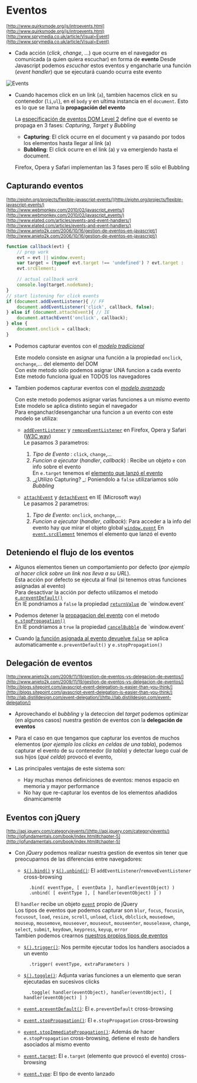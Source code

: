 # Eventos
<sub>[http://www.quirksmode.org/js/introevents.html](http://www.quirksmode.org/js/introevents.html)</sub>  
<sub>[http://www.sprymedia.co.uk/article/Visual+Event](http://www.sprymedia.co.uk/article/Visual+Event)</sub>  

- Cada acción (_click_, _change_, …) que ocurre en el navegador es comunicada (a quien quiera escuchar) en forma de **evento**
    Desde Javascript podemos _escuchar_ estos eventos y engancharle una función (_event handler_) que se ejecutará cuando ocurra este evento

![Events](https://raw.github.com/juanmaguitar/training-frontend-docs/master/eventos/img/events.png)

- Cuando hacemos click en un link (`a`), tambien hacemos click en su contenedor (`li`,`ul`), en el `body` y en ultima instancia en el `document`. Esto es lo que se llama la **propagación del evento**

    La [especificación de eventos DOM Level 2](http://www.w3.org/TR/DOM-Level-2-Events/events.html) define que el evento se propaga en 3 fases: _Capturing_, _Target_ y _Bubbling_

    - **Capturing**: El click ocurre en el document y va pasando por todos los elementos
    hasta llegar al link (a)
    - **Bubbling**: El click ocurre en el link (a) y va emergiendo hasta el document.

    Firefox, Opera y Safari implementan las 3 fases pero IE sólo el Bubbling


## Capturando eventos

<sub>[http://ejohn.org/projects/flexible-javascript-events/](http://ejohn.org/projects/flexible-javascript-events/)</sub>  
<sub>[http://www.webmonkey.com/2010/02/javascript_events/](http://www.webmonkey.com/2010/02/javascript_events/)</sub>  
<sub>[http://www.elated.com/articles/events-and-event-handlers/](http://www.elated.com/articles/events-and-event-handlers/)</sub>  
<sub>[http://www.anieto2k.com/2006/10/16/gestion-de-eventos-en-javascript/](http://www.anieto2k.com/2006/10/16/gestion-de-eventos-en-javascript/)</sub>  

```javascript
function callback(evt) {
    // prep work
    evt = evt || window.event;
    var target = (typeof evt.target !== 'undefined') ? evt.target :
    evt.srcElement;

    // actual callback work
    console.log(target.nodeName);
}
// start listening for click events
if (document.addEventListener){ // FF
    document.addEventListener('click', callback, false);
} else if (document.attachEvent){ // IE
    document.attachEvent('onclick', callback);
} else {
    document.onclick = callback;
}
```

- Podemos capturar eventos con el [_modelo tradicional_](http://www.quirksmode.org/js/events_tradmod.html)

    Este modelo consiste en asignar una función a la propiedad `onclick`, `onchange`,... del elemento del DOM  
    Con este metodo sólo podemos asignar UNA funcion a cada evento  
    Este metodo funciona igual en TODOS los navegadores  

- Tambien podemos capturar eventos con el [_modelo avanzado_](http://www.quirksmode.org/js/events_advanced.html)

    Con este metodo podemos asignar varias funciones a un mismo evento  
    Este modelo se aplica distinto según el navegador  
    Para enganchar/desenganchar una funcion a un evento con este modelo se utiliza:  

    - [`addEventListener`](https://developer.mozilla.org/en/DOM/element.addEventListener) y [`removeEventListener`](https://developer.mozilla.org/en-US/docs/Web/API/EventTarget.removeEventListener) en Firefox, Opera y Safari ([W3C way](http://www.w3.org/TR/DOM-Level-2-Events/events.html#Events-EventTarget-addEventListener))  
    Le pasamos 3 parametros:
        1. _Tipo de Evento_ : `click`, `change`,...
        2. _Funcion a ejecutar_ (_handler_, _callback_) : Recibe un objeto `e` con info sobre el evento  
        En `e.target` tenemos el [elemento que lanzó el evento](http://www.w3.org/TR/DOM-Level-2-Events/events.html#Events-Event)
        3. _¿Utilizo Capturing? _: Poniendolo a `false` utilizariamos sólo _Bubbling_


    - [`attachEvent`](http://msdn.microsoft.com/en-us/library/ms536343(v=vs.85).aspx) y [`detachEvent`](http://msdn.microsoft.com/en-us/library/ms536411(v=vs.85).aspx) en IE (Microsoft way)  
    Le pasamos 2 parametros:
        1. _Tipo de Evento_: `onclick`, `onchange`,...
        2. _Funcion a ejecutar_ (_handler_, _callback_): Para acceder a la info del evento hay que mirar el objeto global [`window.event`](http://msdn.microsoft.com/en-us/library/ms535863(v=VS.85).aspx)  
        En [`event.srcElement`](http://msdn.microsoft.com/en-us/library/ms534638%28VS.85%29.aspx) tenemos el elemento que lanzó el evento

## Deteniendo el flujo de los eventos

- Algunos elementos tienen un comportamiento por defecto (_por ejemplo al hacer click sobre un link nos lleva a su URL_).  
    Esta acción por defecto se ejecuta al final (si tenemos otras funciones asignadas al evento)  
    Para desactivar la acción por defecto utilizamos el metodo [`e.preventDefault()`](https://developer.mozilla.org/en/DOM/event.preventDefault)  
    En IE pondriamos a `false` la propiedad [`returnValue`](http://msdn.microsoft.com/en-us/library/ms534372(VS.85).aspx) de `window.event`

- Podemos detener la [propagacion del evento](https://developer.mozilla.org/en/Gecko_DOM_Reference/Examples#Example_5:_Event_Propagation) con el metodo [`e.stopPropagation()`](https://developer.mozilla.org/en/DOM/event.stopPropagation)  
    En IE pondriamos a `true` la propiedad [`cancelBubble`](http://msdn.microsoft.com/en-us/library/ms533545(VS.85).aspx) de `window.event`

- Cuando [la función asignada al evento devuelve `false`](http://stackoverflow.com/questions/1357118/javascript-event-preventdefault-vs-return-false) se aplica automaticamente `e.preventDefault()` y `e.stopPropagation()`

## Delegación de eventos

<sub>[http://www.anieto2k.com/2009/11/19/gestion-de-eventos-vs-delegacion-de-eventos/](http://www.anieto2k.com/2009/11/19/gestion-de-eventos-vs-delegacion-de-eventos/)</sub>
<sub>[http://blogs.sitepoint.com/javascript-event-delegation-is-easier-than-you-think/](http://blogs.sitepoint.com/javascript-event-delegation-is-easier-than-you-think/)</sub>
<sub>[http://lab.distilldesign.com/event-delegation/](http://lab.distilldesign.com/event-delegation/)</sub>

- Aprovechando el _bubbling_ y la deteccion del _target_ podemos optimizar (en algunos casos) nuestra gestión de eventos con la **delegación de eventos**

- Para el caso en que tengamos que capturar los eventos de muchos elementos (_por ejemplo los clicks en celdas de una tabla_), podemos capturar el evento de su contenedor (_la tabla_) y detectar luego cual de sus hijos (_qué celda_) provocó el evento,

- Las principales ventajas de este sistema son:
    - Hay muchas menos definiciones de eventos: menos espacio en memoria y mayor performance
    - No hay que re-capturar los eventos de los elementos añadidos dinamicamente

## Eventos con jQuery

<sub>[http://api.jquery.com/category/events/](http://api.jquery.com/category/events/)</sub>
<sub>[http://jqfundamentals.com/book/index.html#chapter-5](http://jqfundamentals.com/book/index.html#chapter-5)</sub>

- Con _jQuery_ podemos realizar nuestra gestion de eventos sin tener que preocuparnos de las diferencias entre navegadores:

    - [`$().bind()`](http://api.jquery.com/bind/) y [`$().unbind()`](http://api.jquery.com/unbind/): El `addEventListener`/`removeEventListener`
cross-browsing

            .bind( eventType, [ eventData ], handler(eventObject) )
            .unbind( [ eventType ], [ handler(eventObject) ] )

    El `handler` recibe un objeto [`event`](http://api.jquery.com/category/events/event-object/) propio de jQuery  
    Los tipos de eventos que podemos capturar son `blur`, `focus`, `focusin`, `focusout`, `load`, `resize`, `scroll`, `unload`, `click`, `dblclick`, `mousedown`, `mouseup`, `mousemove`, `mouseover`, `mouseout`, `mouseenter`, `mouseleave`, `change`, `select`, `submit`, `keydown`, `keypress`, `keyup`, `error`  
    Tambien podemos crearnos [nuestros propios tipos de eventos](http://api.jquery.com/category/events/event-object/)

    - [`$().trigger()`](http://api.jquery.com/trigger):  Nos permite ejecutar todos los handlers asociados a un evento

            .trigger( eventType, extraParameters )

    - [`$().toggle()`](http://api.jquery.com/toggle-event/): Adjunta varias funciones a un elemento que seran ejecutadas en sucesivos clicks

            .toggle( handler(eventObject), handler(eventObject), [ handler(eventObject) ] )

    - [`event.preventDefault()`](http://api.jquery.com/event.preventDefault/): El `e.preventDefault` cross-browsing
    - [`event.stopPropagation()`](http://api.jquery.com/event.stopPropagation/): El `e.stopPropagation` cross-browsing
    - [`event.stopImmediatePropagation()`](http://api.jquery.com/event.stopImmediatePropagation/): Además de hacer `e.stopPropagation`
cross-browsing, detiene el resto de handlers asociados al mismo evento
    - [`event.target`](http://api.jquery.com/event.target/):  El `e.target` (elemento que provocó el evento) cross-browsing
    - [`event.type`](http://api.jquery.com/event.type/):  El tipo de evento lanzado
